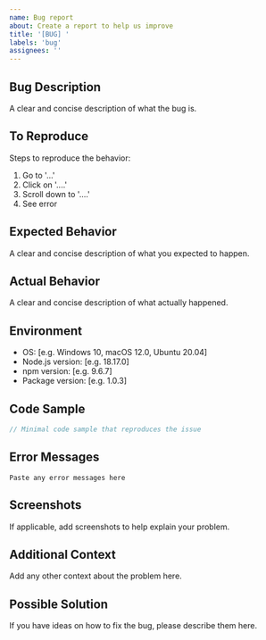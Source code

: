 ```yaml
---
name: Bug report
about: Create a report to help us improve
title: '[BUG] '
labels: 'bug'
assignees: ''
---
```


## Bug Description
A clear and concise description of what the bug is.

## To Reproduce
Steps to reproduce the behavior:
1. Go to '...'
2. Click on '....'
3. Scroll down to '....'
4. See error

## Expected Behavior
A clear and concise description of what you expected to happen.

## Actual Behavior
A clear and concise description of what actually happened.

## Environment
- OS: [e.g. Windows 10, macOS 12.0, Ubuntu 20.04]
- Node.js version: [e.g. 18.17.0]
- npm version: [e.g. 9.6.7]
- Package version: [e.g. 1.0.3]

## Code Sample
```typescript
// Minimal code sample that reproduces the issue
```

## Error Messages
```
Paste any error messages here
```

## Screenshots
If applicable, add screenshots to help explain your problem.

## Additional Context
Add any other context about the problem here.

## Possible Solution
If you have ideas on how to fix the bug, please describe them here.

